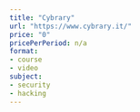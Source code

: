 ```yaml
---
title: "Cybrary"
url: "https://www.cybrary.it/"
price: "0"
pricePerPeriod: n/a
format: 
- course
- video
subject: 
- security
- hacking
---
```

